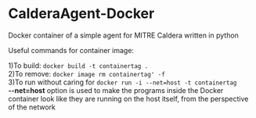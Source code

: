 # CalderaAgent-Docker
Docker container of a simple agent for MITRE Caldera written in python 

Useful commands for container image:

1)To build: `docker build -t containertag .`    
2)To remove: `docker image rm containertag' -f`  
3)To run without caring for `docker run -i --net=host -t containertag`     
**--net=host** option is used to make the programs inside the Docker container look like they are running on the host itself, from the perspective of the network


